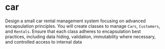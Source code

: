 # car
Design a small car rental management system focusing on advanced encapsulation principles. You will create classes to manage `Cars`, `Customers`, and `Rentals`. Ensure that each class adheres to encapsulation best practices, including data hiding, validation, immutability where necessary, and controlled access to internal data

